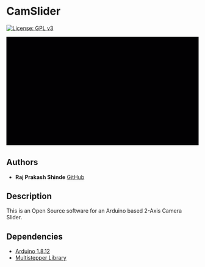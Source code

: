 # CamSlider
[![License: GPL v3](https://img.shields.io/badge/License-GPLv3-blue.svg)](https://www.gnu.org/licenses/gpl-3.0)

<div align=”center”><img src="/Slider.gif"/></div>

## Authors
* **Raj Prakash Shinde** [GitHub](https://github.com/RajPShinde)

## Description
This is an Open Source software for an Arduino based 2-Axis Camera Slider.

## Dependencies
* [Arduino 1.8.12](https://www.arduino.cc/en/Main/Software)
* [Multistepper Library](https://www.airspayce.com/mikem/arduino/AccelStepper/index.html) 